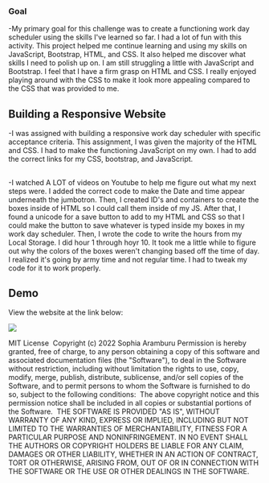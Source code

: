 ### Goal
-My primary goal for this challenge was to create a functioning work day scheduler using the skills I've learned so far. I had a lot of fun with this activity. This project helped me continue learning and using my skills on JavaScript, Bootstrap, HTML, and CSS. It also helped me discover what skills I need to polish up on. I am still struggling a little with JavaScript and Bootstrap. I feel that I have a firm grasp on HTML and CSS. I really enjoyed playing around with the CSS to make it look more appealing compared to the CSS that was provided to me. 

## Building a Responsive Website

-I was assigned with building a responsive work day scheduler with specific acceptance criteria. This assignment, I was given the majority of the HTML and CSS. I had to make the functioning JavaScript on my own. I had to add the correct links for my CSS, bootstrap, and JavaScript. 

## 
-I watched A LOT of videos on Youtube to help me figure out what my next steps were. I added the correct code to make the Date and time appear underneath the jumbotron. Then, I created ID's and containers to create the boxes inside of HTML so I could call them inside of my JS. After that, I found a unicode for a save button to add to my HTML and CSS so that I could make the button to save whatever is typed inside my boxes in my work day scheduler. Then, I wrote the code to write the hours from my Local Storage. I did hour 1 through hoyr 10. It took me a little while to figure out why the colors of the boxes weren't changing based off the time of day. I realized it's going by army time and not regular time. I had to tweak my code for it to work properly. 


## Demo

View the website at the link below:

<img src="Challenges/Capture.PNG">

MIT License
​
Copyright (c) 2022 Sophia Aramburu 
Permission is hereby granted, free of charge, to any person obtaining a copy
of this software and associated documentation files (the "Software"), to deal
in the Software without restriction, including without limitation the rights
to use, copy, modify, merge, publish, distribute, sublicense, and/or sell
copies of the Software, and to permit persons to whom the Software is
furnished to do so, subject to the following conditions:
​
The above copyright notice and this permission notice shall be included in all
copies or substantial portions of the Software.
​
THE SOFTWARE IS PROVIDED "AS IS", WITHOUT WARRANTY OF ANY KIND, EXPRESS OR
IMPLIED, INCLUDING BUT NOT LIMITED TO THE WARRANTIES OF MERCHANTABILITY,
FITNESS FOR A PARTICULAR PURPOSE AND NONINFRINGEMENT. IN NO EVENT SHALL THE
AUTHORS OR COPYRIGHT HOLDERS BE LIABLE FOR ANY CLAIM, DAMAGES OR OTHER
LIABILITY, WHETHER IN AN ACTION OF CONTRACT, TORT OR OTHERWISE, ARISING FROM,
OUT OF OR IN CONNECTION WITH THE SOFTWARE OR THE USE OR OTHER DEALINGS IN THE
SOFTWARE.
